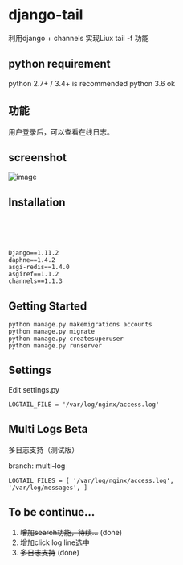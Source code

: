 django-tail
===========

利用django + channels 实现Liux tail -f 功能

## python requirement
python 2.7+ / 3.4+ is recommended
python 3.6 ok 

## 功能
用户登录后，可以查看在线日志。

## screenshot
![image](https://github.com/xianfuxing/django-tail/raw/master/static/images/sample.png)
## Installation
<pre>
<!-- <code>pip install django==1.10</code> -->
<!-- <code>pip install channels==1.1.3</code> -->
<!-- <code>pip install asgi-redis==1.4.0</code> -->

<code>Django==1.11.2</code>
<code>daphne==1.4.2</code>
<code>asgi-redis==1.4.0</code>
<code>asgiref==1.1.2</code>
<code>channels==1.1.3</code>
</pre>

## Getting Started
<pre>
<code>python manage.py makemigrations accounts</code>
<code>python manage.py migrate</code>
<code>python manage.py createsuperuser</code>
<code>python manage.py runserver</code>
</pre>

## Settings
Edit settings.py

<code>LOGTAIL_FILE = '/var/log/nginx/access.log'</code>

## Multi Logs Beta
多日志支持（测试版）

branch: multi-log 

<code>LOGTAIL_FILES = [
  '/var/log/nginx/access.log',
  '/var/log/messages',
]</code>

## To be continue...
1. ~~增加search功能，待续...~~ (done)
2. 增加click log line选中
3. ~~多日志支持~~ (done)
